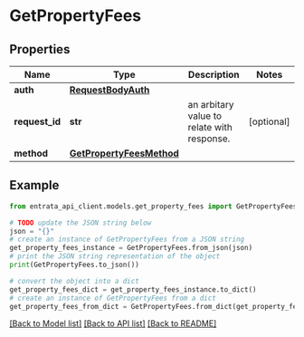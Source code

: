 # GetPropertyFees


## Properties

Name | Type | Description | Notes
------------ | ------------- | ------------- | -------------
**auth** | [**RequestBodyAuth**](RequestBodyAuth.md) |  | 
**request_id** | **str** | an arbitary value to relate with response. | [optional] 
**method** | [**GetPropertyFeesMethod**](GetPropertyFeesMethod.md) |  | 

## Example

```python
from entrata_api_client.models.get_property_fees import GetPropertyFees

# TODO update the JSON string below
json = "{}"
# create an instance of GetPropertyFees from a JSON string
get_property_fees_instance = GetPropertyFees.from_json(json)
# print the JSON string representation of the object
print(GetPropertyFees.to_json())

# convert the object into a dict
get_property_fees_dict = get_property_fees_instance.to_dict()
# create an instance of GetPropertyFees from a dict
get_property_fees_from_dict = GetPropertyFees.from_dict(get_property_fees_dict)
```
[[Back to Model list]](../README.md#documentation-for-models) [[Back to API list]](../README.md#documentation-for-api-endpoints) [[Back to README]](../README.md)


